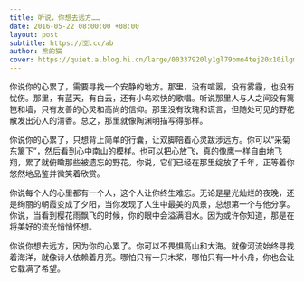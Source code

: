 ```yaml
---
title: 听说，你想去远方……
date: 2016-05-22 08:00:00 +08:00
layout: post
subtitle: https://🈳.cc/ab
author: 熊的猫
cover: https://quiet.a.blog.hi.cn/large/00337920ly1gl79bmn4tej20x10ilgmo.jpg
---
```


你说你的心累了，需要寻找一个安静的地方。那里，没有喧嚣，没有雾霾，也没有忧伤。那里，有蓝天，有白云，还有小鸟欢快的歌唱。听说那里人与人之间没有篱笆和墙，只有友善的心灵和高尚的信仰。那里没有玫瑰和谎言，但随处可见的野花散发出沁人的清香。总之，那里就像陶渊明描写得那样。

你说你的心累了，只想背上简单的行囊，让双脚陪着心灵跋涉远方。你可以“采菊东篱下”，然后看到心中南山的模样。也可以把心放飞，真的像鹰一样自由地飞翔，累了就俯瞰那些被遗忘的野花。你说，它们已经在那里绽放了千年，正等着你悠然地品鉴并微笑着欣赏。

你说每个人的心里都有一个人，这个人让你终生难忘。无论是星光灿烂的夜晚，还是绚丽的朝霞变成了夕阳，当你发现了人生中最美的风景，总想第一个与他分享。你说，当看到樱花雨飘飞的时候，你的眼中会溢满泪水。因为或许你知道，那是在将美好的流光悄悄怀想。

你说你想去远方，因为你的心累了。你可以不畏惧高山和大海。就像河流始终寻找着海洋，就像诗人依赖着月亮。哪怕只有一只木桨，哪怕只有一叶小舟，你也会让它载满了希望。